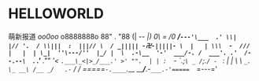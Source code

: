 # HELLOWORLD
萌新报道
                        _oo0oo_ 
                       o8888888o 
                       88" . "88 
                       (| -_- |) 
                       0\  =  /0 
                     ___/`---'\___ 
                   .' \\|     |// '. 
                  / \\|||  :  |||// \ 
                 / _||||| -卍-|||||- \ 
                |   | \\\  -  /// |   | 
                | \_|  ''\---/''  |_/ | 
                \  .-\__  '-'  ___/-. / 
              ___'. .'  /--.--\  `. .'___ 
           ."" '<  `.___\_<|>_/___.' >' "". 
          | | :  `- \`.;`\ _ /`;.`/ - ` : | | 
          \  \ `_.   \_ __\ /__ _/   .-` /  / 
      =====`-.____`.___ \_____/___.-`___.-'===== 
                        `=---=' 
                         

